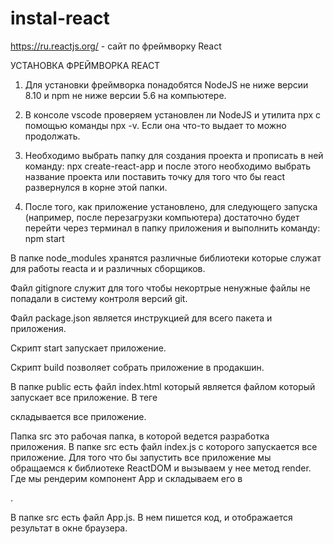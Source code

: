 # instal-react

https://ru.reactjs.org/ - сайт по фреймворку React

УСТАНОВКА ФРЕЙМВОРКА REACT
1. Для установки фреймворка понадобятся NodeJS не ниже версии 8.10 и npm не ниже версии 5.6 на компьютере.

2. В консоле vscode проверяем установлен ли NodeJS и утилита npx с помощью команды npx -v. Если она что-то выдает то можно продолжать.

3. Необходимо выбрать папку для создания проекта и прописать в ней команду:
npx create-react-app и после этого необходимо выбрать название проекта или поставить точку для того что бы react развернулся в корне этой папки.

4. После того, как приложение установлено, для следующего запуска (например, после перезагрузки компьютера) достаточно будет перейти через терминал в папку приложения и выполнить команду: 
npm start

В папке node_modules хранятся различные библиотеки которые служат для работы reacta и и различных сборщиков.

Файл gitignore служит для того чтобы некортрые ненужные файлы не попадали в систему контроля версий git.

Файл package.json является инструкцией для всего пакета и приложения.

Cкрипт start запускает приложение.

Скрипт build позволяет собрать приложение в продакшин.

В папке public есть файл index.html который является файлом который запускает все приложение.
В теге <div id="root"></div> складывается все приложение.

Папка src это рабочая папка, в которой ведется разработка приложения. 
В папке src есть файл index.js с которого запускается все приложение.
Для того что бы запустить все приложение мы обращаемся к библиотеке ReactDOM и вызываем у нее метод render. Где мы рендерим компонент App и складываем его в <div id="root">.

В папке src есть файл App.js. В нем пишется код, и отображается результат в окне браузера.